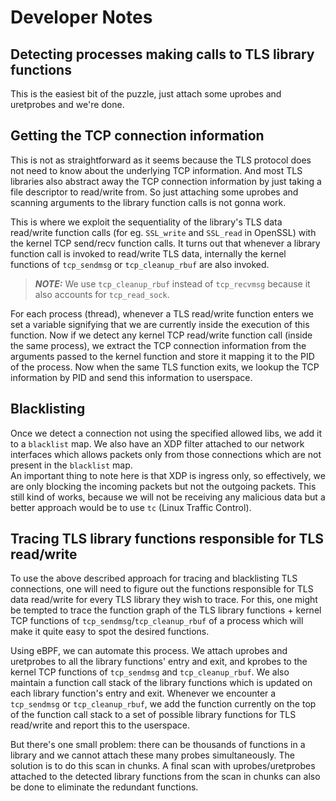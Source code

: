 # Developer Notes

## Detecting processes making calls to TLS library functions
This is the easiest bit of the puzzle, just attach some uprobes and uretprobes and we're done.

## Getting the TCP connection information
This is not as straightforward as it seems because the TLS protocol does not need to know about the underlying TCP information. And most TLS libraries also abstract away the TCP connection information by just taking a file descriptor to read/write from. So just attaching some uprobes and scanning arguments to the library function calls is not gonna work. 

This is where we exploit the sequentiality of the library's TLS data read/write function calls (for eg. `SSL_write` and `SSL_read` in OpenSSL) with the kernel TCP send/recv function calls. It turns out that whenever a library function call is invoked to read/write TLS data, internally the kernel functions of `tcp_sendmsg` or `tcp_cleanup_rbuf`  are also invoked.  
> **_NOTE:_**  We use `tcp_cleanup_rbuf` instead of `tcp_recvmsg` because it also accounts for `tcp_read_sock`.

For each process (thread), whenever a TLS read/write function enters we set a variable signifying that we are currently inside the execution of this function. Now if we detect any kernel TCP read/write function call (inside the same process), we extract the TCP connection information from the arguments passed to the kernel function and store it mapping it to the PID of the process. Now when the same TLS function exits, we lookup the TCP information by PID and send this information to userspace.

## Blacklisting
Once we detect a connection not using the specified allowed libs, we add it to a `blacklist` map. We also have an XDP filter attached to our network interfaces which allows packets only from those connections which are not present in the `blacklist` map.  
An important thing to note here is that XDP is ingress only, so effectively, we are only blocking the incoming packets but not the outgoing packets. This still kind of works, because we will not be receiving any malicious data but a better approach would be to use `tc` (Linux Traffic Control).

## Tracing TLS library functions responsible for TLS read/write
To use the above described approach for tracing and blacklisting TLS connections, one will need to figure out the functions responsible for TLS data read/write for every TLS library they wish to trace. For this, one might be tempted to trace the function graph of the TLS library functions + kernel TCP functions of `tcp_sendmsg`/`tcp_cleanup_rbuf` of a process which will make it quite easy to spot the desired functions.  

Using eBPF, we can automate this process. We attach uprobes and uretprobes to all the library functions' entry and exit, and kprobes to the kernel TCP functions of `tcp_sendmsg` and `tcp_cleanup_rbuf`. We also maintain a function call stack of the library functions which  is updated on each library function's entry and exit. Whenever we encounter a `tcp_sendmsg` or `tcp_cleanup_rbuf`, we add the function currently on the top of the function call stack to a set of possible library functions for TLS read/write and report this to the userspace.  

But there's one small problem: there can be thousands of functions in a library and we cannot attach these many probes simultaneously. The solution is to do this scan in chunks. A final scan with uprobes/uretprobes attached to the detected library functions from the scan in chunks can also be done to eliminate the redundant functions.


